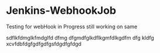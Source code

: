 # Jenkins-WebhookJob
Testing for webHook in Progress
still working on same


sdflkfdmglkfmdglfd
dfmg dfgmdfglkdflkgmfdlkgdfm
dfg kldfg
xcvfdbfdgfgdfgdfgsfdgdfgfdgd
